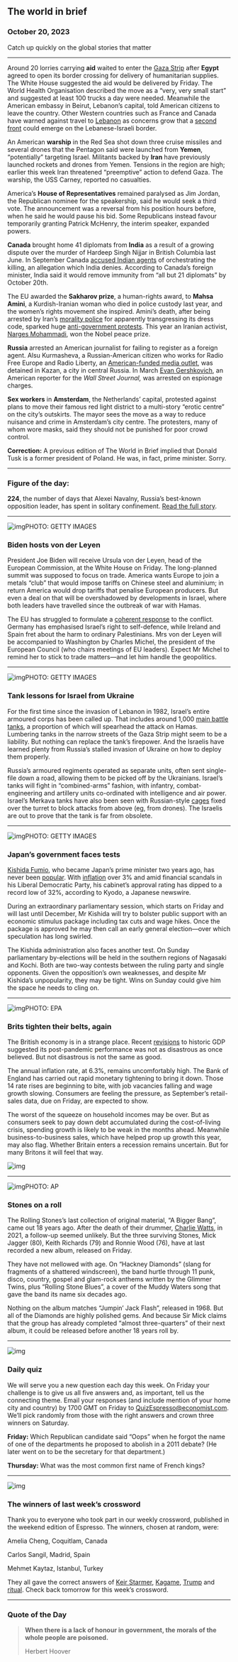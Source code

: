 ## The world in brief

### October 20, 2023

Catch up quickly on the global stories that matter



------



Around 20 lorries carrying **aid** waited to enter the [Gaza Strip](https://www.economist.com/briefing/2023/10/19/israels-four-unpalatable-options-for-gazas-long-term-future) after **Egypt** agreed to open its border crossing for delivery of humanitarian supplies. The White House suggested the aid would be delivered by Friday. The World Health Organisation described the move as a “very, very small start” and suggested at least 100 trucks a day were needed. Meanwhile the American embassy in Beirut, Lebanon’s capital, told American citizens to leave the country. Other Western countries such as France and Canada have warned against travel to [Lebanon](https://www.economist.com/briefing/2023/10/18/the-arab-world-thinks-differently-about-this-war) as concerns grow that a [second front](https://www.economist.com/middle-east-and-africa/2023/10/13/israel-faces-the-danger-of-fighting-on-a-second-front) could emerge on the Lebanese-Israeli border.

An American **warship** in the Red Sea shot down three cruise missiles and several drones that the Pentagon said were launched from **Yemen**, “potentially” targeting Israel. Militants backed by **Iran** have previously launched rockets and drones from Yemen. Tensions in the region are high; earlier this week Iran threatened “preemptive” action to defend Gaza. The warship, the USS Carney, reported no casualties.

America’s **House of Representatives** remained paralysed as Jim Jordan, the Republican nominee for the speakership, said he would seek a third vote. The announcement was a reversal from his position hours before, when he said he would pause his bid. Some Republicans instead favour temporarily granting Patrick McHenry, the interim speaker, expanded powers.

**Canada** brought home 41 diplomats from **India** as a result of a growing dispute over the murder of Hardeep Singh Nijjar in British Columbia last June. In September Canada [accused Indian agents](https://www.economist.com/asia/2023/09/19/a-devastating-accusation-by-justin-trudeau-against-india) of orchestrating the killing, an allegation which India denies. According to Canada’s foreign minister, India said it would remove immunity from “all but 21 diplomats” by October 20th.

The EU awarded the **Sakharov prize**, a human-rights award, to **Mahsa Amini**, a Kurdish-Iranian woman who died in police custody last year, and the women’s rights movement she inspired. Amini’s death, after being arrested by Iran’s [morality police](https://www.economist.com/the-economist-explains/2022/09/26/who-are-irans-hated-morality-police) for apparently transgressing its dress code, sparked huge [anti-government protests](https://www.economist.com/middle-east-and-africa/2023/01/12/protests-have-subsided-in-iran-but-clerics-cannot-yet-proclaim-victory). This year an Iranian activist, [Narges Mohammadi](https://www.economist.com/middle-east-and-africa/2023/10/06/a-woman-described-as-irans-nelson-mandela-wins-the-nobel-peace-prize), won the Nobel peace prize.

**Russia** arrested an American journalist for failing to register as a foreign agent. Alsu Kurmasheva, a Russian-American citizen who works for Radio Free Europe and Radio Liberty, an [American-funded media outlet](https://www.economist.com/united-states/2020/06/25/decapitating-americas-state-funded-media), was detained in Kazan, a city in central Russia. In March [Evan Gershkovich](https://www.economist.com/europe/2023/03/30/the-kremlin-escalates-its-war-on-truth), an American reporter for the *Wall Street Journal,* was arrested on espionage charges.

**Sex workers** in **Amsterdam**, the Netherlands’ capital, protested against plans to move their famous red light district to a multi-story “erotic centre” on the city’s outskirts. The mayor sees the move as a way to reduce nuisance and crime in Amsterdam’s city centre. The protesters, many of whom wore masks, said they should not be punished for poor crowd control.

**Correction:** A previous edition of The World in Brief implied that Donald Tusk is a former president of Poland. He was, in fact, prime minister. Sorry.



------



### Figure of the day: 

**224**, the number of days that Alexei Navalny, Russia’s best-known opposition leader, has spent in solitary confinement. [Read the full story](https://www.economist.com/europe/2023/10/19/alexei-navalnys-lawyers-are-arrested).



------



![img](https://niceboy.online/insight/public/Espresso/PHOTOS/20231021_dap333.jpg)PHOTO: GETTY IMAGES

### Biden hosts von der Leyen

President Joe Biden will receive Ursula von der Leyen, head of the European Commission, at the White House on Friday. The long-planned summit was supposed to focus on trade. America wants Europe to join a metals “club” that would impose tariffs on Chinese steel and aluminium; in return America would drop tariffs that penalise European producers. But even a deal on that will be overshadowed by developments in Israel, where both leaders have travelled since the outbreak of war with Hamas.

The EU has struggled to formulate a [coherent response](https://www.economist.com/europe/2023/10/19/the-eus-response-to-the-crisis-in-israel-exposes-its-limits) to the conflict. Germany has emphasised Israel’s right to self-defence, while Ireland and Spain fret about the harm to ordinary Palestinians. Mrs von der Leyen will be accompanied to Washington by Charles Michel, the president of the European Council (who chairs meetings of EU leaders). Expect Mr Michel to remind her to stick to trade matters—and let him handle the geopolitics.



------



![img](https://niceboy.online/insight/public/Espresso/PHOTOS/20231021_dap336.jpg)PHOTO: GETTY IMAGES

### Tank lessons for Israel from Ukraine

For the first time since the invasion of Lebanon in 1982, Israel’s entire armoured corps has been called up. That includes around 1,000 [main battle tanks](https://www.economist.com/briefing/2023/10/16/israels-tank-commanders-are-studying-russias-mistakes), a proportion of which will spearhead the attack on Hamas. Lumbering tanks in the narrow streets of the Gaza Strip might seem to be a liability. But nothing can replace the tank’s firepower. And the Israelis have learned plenty from Russia’s stalled invasion of Ukraine on how to deploy them properly.

Russia’s armoured regiments operated as separate units, often sent single-file down a road, allowing them to be picked off by the Ukrainians. Israel’s tanks will fight in “combined-arms” fashion, with infantry, combat-engineering and artillery units co-ordinated with intelligence and air power. Israel’s Merkava tanks have also been seen with Russian-style [cages](https://www.economist.com/science-and-technology/russian-tanks-in-ukraine-are-sprouting-cages/21808191) fixed over the turret to block attacks from above (eg, from drones). The Israelis are out to prove that the tank is far from obsolete.



------



![img](https://niceboy.online/insight/public/Espresso/PHOTOS/20231021_dap334.jpg)PHOTO: GETTY IMAGES

### Japan’s government faces tests

[Kishida Fumio](https://www.economist.com/asia/2023/04/13/japans-prime-minister-has-recovered-from-a-rough-patch), who became Japan’s prime minister two years ago, has never been [popular](https://www.economist.com/asia/2021/09/29/kishida-fumio-will-become-japans-new-prime-minister/21805100). With [inflation](https://www.economist.com/asia/2022/08/18/prices-are-rising-in-japan-but-not-wages) over 3% and amid financial scandals in his Liberal Democratic Party, his cabinet’s approval rating has dipped to a record low of 32%, according to Kyodo, a Japanese newswire.

During an extraordinary parliamentary session, which starts on Friday and will last until December, Mr Kishida will try to bolster public support with an economic stimulus package including tax cuts and wage hikes. Once the package is approved he may then call an early general election—over which speculation has long swirled.

The Kishida administration also faces another test. On Sunday parliamentary by-elections will be held in the southern regions of Nagasaki and Kochi. Both are two-way contests between the ruling party and single opponents. Given the opposition’s own weaknesses, and despite Mr Kishida’s unpopularity, they may be tight. Wins on Sunday could give him the space he needs to cling on.



------



![img](https://niceboy.online/insight/public/Espresso/PHOTOS/20231021_dap338.jpg)PHOTO: EPA

### Brits tighten their belts, again

The British economy is in a strange place. Recent [revisions](https://www.economist.com/britain/2023/09/04/britains-statisticians-fix-a-blunder-and-find-a-bigger-economy) to historic GDP suggested its post-pandemic performance was not as disastrous as once believed. But not disastrous is not the same as good.

The annual inflation rate, at 6.3%, remains uncomfortably high. The Bank of England has carried out rapid monetary tightening to bring it down. Those 14 rate rises are beginning to bite, with job vacancies falling and wage growth slowing. Consumers are feeling the pressure, as September’s retail-sales data, due on Friday, are expected to show.

The worst of the squeeze on household incomes may be over. But as consumers seek to pay down debt accumulated during the cost-of-living crisis, spending growth is likely to be weak in the months ahead. Meanwhile business-to-business sales, which have helped prop up growth this year, may also flag. Whether Britain enters a recession remains uncertain. But for many Britons it will feel that way.

![img](https://niceboy.online/insight/public/Espresso/PHOTOS/20231021_DAC110.jpg)



------



![img](https://niceboy.online/insight/public/Espresso/PHOTOS/20231021_dap332.jpg)PHOTO: AP

### Stones on a roll

The Rolling Stones’s last collection of original material, “A Bigger Bang”, came out 18 years ago. After the death of their drummer, [Charlie Watts](https://www.economist.com/books-and-arts/2021/08/25/charlie-wattss-drumming-style-helped-define-the-rolling-stones-sound), in 2021, a follow-up seemed unlikely. But the three surviving Stones, Mick Jagger (80), Keith Richards (79) and Ronnie Wood (76), have at last recorded a new album, released on Friday.

They have not mellowed with age. On “Hackney Diamonds” (slang for fragments of a shattered windscreen), the band hurtle through 11 punk, disco, country, gospel and glam-rock anthems written by the Glimmer Twins, plus “Rolling Stone Blues”, a cover of the Muddy Waters song that gave the band its name six decades ago.

Nothing on the album matches “Jumpin’ Jack Flash”, released in 1968. But all of the Diamonds are highly polished gems. And because Sir Mick claims that the group has already completed “almost three-quarters” of their next album, it could be released before another 18 years roll by.



------



![img](https://niceboy.online/insight/public/Espresso/PHOTOS/QuizNEW_182.jpeg)

### Daily quiz

We will serve you a new question each day this week. On Friday your challenge is to give us all five answers and, as important, tell us the connecting theme. Email your responses (and include mention of your home city and country) by 1700 GMT on Friday to [QuizEspresso@economist.com](https://mail.google.com/mail/?view=cm&fs=1&tf=1&to=QuizEspresso@economist.com). We’ll pick randomly from those with the right answers and crown three winners on Saturday.

**Friday:** Which Republican candidate said “Oops” when he forgot the name of one of the departments he proposed to abolish in a 2011 debate? (He later went on to be the secretary for that department.)

**Thursday:** What was the most common first name of French kings?



------



![img](https://niceboy.online/insight/public/Espresso/PHOTOS/Crossword_29.jpg)

### The winners of last week’s crossword

Thank you to everyone who took part in our weekly crossword, published in the weekend edition of Espresso. The winners, chosen at random, were:

Amelia Cheng, Coquitlam, Canada

Carlos Sangil, Madrid, Spain

Mehmet Kaytaz, Istanbul, Turkey

They all gave the correct answers of [Keir Starmer](https://www.economist.com/britain/2023/10/10/even-when-he-glitters-sir-keir-starmer-is-still-quite-dull), [Kagame](https://www.economist.com/middle-east-and-africa/2023/10/10/rwanda-wants-to-be-africas-bobby-on-the-beat), [Trump](https://www.economist.com/leaders/2023/10/12/how-to-deal-with-the-global-anti-climate-backlash) and [ritual](https://www.economist.com/europe/2023/10/12/how-rugby-became-a-darling-of-europes-chauvinist-right). Check back tomorrow for this week’s crossword.



------



### Quote of the Day

> **When there is a lack of honour in government, the morals of the whole people are poisoned.**
>
> Herbert Hoover





